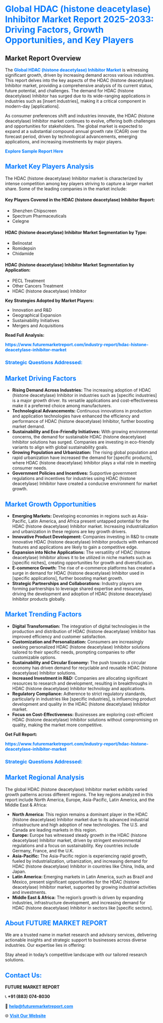 <h1 style="color: #007BFF;">Global HDAC (histone deacetylase) Inhibitor Market Report 2025-2033: Driving Factors, Growth Opportunities, and Key Players</h1>

<section id="overview">
<h2>Market Report Overview</h2>
<p>The <a href="https://www.futuremarketreport.com/industry-report/hdac-histone-deacetylase-inhibitor-market" style="color: #007BFF; text-decoration: none;"><strong>Global HDAC (histone deacetylase) Inhibitor Market</strong></a> is witnessing significant growth, driven by increasing demand across various industries. This report delves into the key aspects of the HDAC (histone deacetylase) Inhibitor market, providing a comprehensive analysis of its current status, future potential, and challenges. The demand for HDAC (histone deacetylase) Inhibitor has surged due to its wide-ranging applications in industries such as [insert industries], making it a critical component in modern-day [applications].</p>
<p>As consumer preferences shift and industries innovate, the HDAC (histone deacetylase) Inhibitor market continues to evolve, offering both challenges and opportunities for stakeholders. The global market is expected to expand at a substantial compound annual growth rate (CAGR) over the forecast period, driven by technological advancements, emerging applications, and increasing investments by major players.</p>
</section>

<section id="overview">
<p><a href="https://www.futuremarketreport.com/request-sample/reportId=125797" style="color: #007BFF; text-decoration: none;"><strong>Explore Sample Report Here</strong></a></p>
</section>

<section id="key-players">
<h2 style="color: #007BFF;">Market Key Players Analysis</h2>
<p>The HDAC (histone deacetylase) Inhibitor market is characterized by intense competition among key players striving to capture a larger market share. Some of the leading companies in the market include:</p>
<h4>Key Players Covered in the HDAC (histone deacetylase) Inhibitor Report:</h4>
<ul><li>Shenzhen Chipscreen</li><li>Spectrum Pharmaceuticals</li><li>Celegne</li></ul>
<h4>HDAC (histone deacetylase) Inhibitor Market Segmentation by Type:</h4>
<ul><li>Belinostat</li><li>Romidepsin</li><li>Chidamide</li></ul>

<h4>HDAC (histone deacetylase) Inhibitor Market Segmentation by Application:</h4>
<ul><li>PECL Treatment</li><li>Other Cancers Treatment</li><li>HDAC (histone deacetylase) Inhibitor</li></ul>
<p><strong>Key Strategies Adopted by Market Players:</strong></p>
<ul>
<li>Innovation and R&D</li>
<li>Geographical Expansion</li>
<li>Sustainability Initiatives</li>
<li>Mergers and Acquisitions</li>
</ul>
</section>

<section>
<p><strong>Read Full Analysis: </strong></p><a href="https://www.futuremarketreport.com/industry-report/hdac-histone-deacetylase-inhibitor-market" style="color: #007BFF; text-decoration: none;"><strong>https://www.futuremarketreport.com/industry-report/hdac-histone-deacetylase-inhibitor-market</strong></a>
<h3 style="color: #007BFF;">Strategic Questions Addressed:</h3>
</section>

<section id="driving-factors">
<h2 style="color: #007BFF;">Market Driving Factors</h2>
<ul>
<li><strong>Rising Demand Across Industries:</strong> The increasing adoption of HDAC (histone deacetylase) Inhibitor in industries such as [specific industries] is a major growth driver. Its versatile applications and cost-effectiveness make it a preferred choice among manufacturers.</li>
<li><strong>Technological Advancements:</strong> Continuous innovations in production and application technologies have enhanced the efficiency and performance of HDAC (histone deacetylase) Inhibitor, further boosting market demand.</li>
<li><strong>Sustainability and Eco-Friendly Initiatives:</strong> With growing environmental concerns, the demand for sustainable HDAC (histone deacetylase) Inhibitor solutions has surged. Companies are investing in eco-friendly variants to align with global sustainability goals.</li>
<li><strong>Growing Population and Urbanization:</strong> The rising global population and rapid urbanization have increased the demand for [specific products], where HDAC (histone deacetylase) Inhibitor plays a vital role in meeting consumer needs.</li>
<li><strong>Government Policies and Incentives:</strong> Supportive government regulations and incentives for industries using HDAC (histone deacetylase) Inhibitor have created a conducive environment for market growth.</li>
</ul>
</section>

<section id="growth-opportunities">
<h2 style="color: #007BFF;">Market Growth Opportunities</h2>
<ul>
<li><strong>Emerging Markets:</strong> Developing economies in regions such as Asia-Pacific, Latin America, and Africa present untapped potential for the HDAC (histone deacetylase) Inhibitor market. Increasing industrialization and urbanization in these regions are key growth drivers.</li>
<li><strong>Innovative Product Development:</strong> Companies investing in R&D to create innovative HDAC (histone deacetylase) Inhibitor products with enhanced features and applications are likely to gain a competitive edge.</li>
<li><strong>Expansion into Niche Applications:</strong> The versatility of HDAC (histone deacetylase) Inhibitor allows it to be utilized in niche markets such as [specific niches], creating opportunities for growth and diversification.</li>
<li><strong>E-commerce Growth:</strong> The rise of e-commerce platforms has created a surge in demand for HDAC (histone deacetylase) Inhibitor used in [specific applications], further boosting market growth.</li>
<li><strong>Strategic Partnerships and Collaborations:</strong> Industry players are forming partnerships to leverage shared expertise and resources, driving the development and adoption of HDAC (histone deacetylase) Inhibitor products globally.</li>
</ul>
</section>

<section id="trending-factors">
<h2 style="color: #007BFF;">Market Trending Factors</h2>
<ul>
<li><strong>Digital Transformation:</strong> The integration of digital technologies in the production and distribution of HDAC (histone deacetylase) Inhibitor has improved efficiency and customer satisfaction.</li>
<li><strong>Customization and Personalization:</strong> Consumers are increasingly seeking personalized HDAC (histone deacetylase) Inhibitor solutions tailored to their specific needs, prompting companies to offer customizable options.</li>
<li><strong>Sustainability and Circular Economy:</strong> The push towards a circular economy has driven demand for recyclable and reusable HDAC (histone deacetylase) Inhibitor solutions.</li>
<li><strong>Increased Investment in R&D:</strong> Companies are allocating significant resources to research and development, resulting in breakthroughs in HDAC (histone deacetylase) Inhibitor technology and applications.</li>
<li><strong>Regulatory Compliance:</strong> Adherence to strict regulatory standards, particularly in industries like [specific industries], is influencing product development and quality in the HDAC (histone deacetylase) Inhibitor market.</li>
<li><strong>Focus on Cost-Effectiveness:</strong> Businesses are exploring cost-efficient HDAC (histone deacetylase) Inhibitor solutions without compromising on quality, making the market more competitive.</li>
</ul>
</section>

<section>
<p><strong>Get Full Report: </strong></p><a href="https://www.futuremarketreport.com/industry-report/hdac-histone-deacetylase-inhibitor-market" style="color: #007BFF; text-decoration: none;"><strong>https://www.futuremarketreport.com/industry-report/hdac-histone-deacetylase-inhibitor-market</strong></a>
<h3 style="color: #007BFF;">Strategic Questions Addressed:</h3>
</section>


<section id="regional-analysis">
<h2 style="color: #007BFF;">Market Regional Analysis</h2>
<p>The global HDAC (histone deacetylase) Inhibitor market exhibits varied growth patterns across different regions. The key regions analyzed in this report include North America, Europe, Asia-Pacific, Latin America, and the Middle East & Africa:</p>
<ul>
<li><strong>North America:</strong> This region remains a dominant player in the HDAC (histone deacetylase) Inhibitor market due to its advanced industrial infrastructure and high adoption of new technologies. The U.S. and Canada are leading markets in this region.</li>
<li><strong>Europe:</strong> Europe has witnessed steady growth in the HDAC (histone deacetylase) Inhibitor market, driven by stringent environmental regulations and a focus on sustainability. Key countries include Germany, France, and the U.K.</li>
<li><strong>Asia-Pacific:</strong> The Asia-Pacific region is experiencing rapid growth, fueled by industrialization, urbanization, and increasing demand for HDAC (histone deacetylase) Inhibitor in countries like China, India, and Japan.</li>
<li><strong>Latin America:</strong> Emerging markets in Latin America, such as Brazil and Mexico, present significant opportunities for the HDAC (histone deacetylase) Inhibitor market, supported by growing industrial activities and investments.</li>
<li><strong>Middle East & Africa:</strong> The region’s growth is driven by expanding industries, infrastructure development, and increasing demand for HDAC (histone deacetylase) Inhibitor in sectors like [specific sectors].</li>
</ul>
</section>

<footer>
<h2 style="color: #007BFF;">About FUTURE MARKET REPORT</h2>
<p>We are a trusted name in market research and advisory services, delivering actionable insights and strategic support to businesses across diverse industries. Our expertise lies in offering:</p>

<p>Stay ahead in today’s competitive landscape with our tailored research solutions.</p>

<h2 style="color: #007BFF;">Contact Us:</h2>
<p><strong>FUTURE MARKET REPORT</strong></p>
<p>📞 <strong>+91 (883) 074-8030</strong></p>
<p>📧 <strong><a href="mailto:help@futuremarketreport.com" style="color: #007BFF;">help@futuremarketreport.com</a></strong></p>
<p>🌐 <strong><a href="https://www.futuremarketreport.com/" style="color: #007BFF;">Visit Our Website</a></strong></p>
</footer>